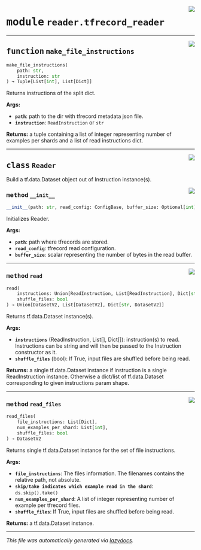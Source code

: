 <!-- markdownlint-disable -->

<a href="../../datum/reader/tfrecord_reader.py#L0"><img align="right" style="float:right;" src="https://img.shields.io/badge/-source-cccccc?style=flat-square"></a>

# <kbd>module</kbd> `reader.tfrecord_reader`





---

<a href="../../datum/reader/tfrecord_reader.py#L158"><img align="right" style="float:right;" src="https://img.shields.io/badge/-source-cccccc?style=flat-square"></a>

## <kbd>function</kbd> `make_file_instructions`

```python
make_file_instructions(
    path: str,
    instruction: str
) → Tuple[List[int], List[Dict]]
```

Returns instructions of the split dict. 



**Args:**
 
 - <b>`path`</b>:  path to the dir with tfrecord metadata json file. 
 - <b>`instruction`</b>:  `ReadInstruction` or `str` 



**Returns:**
 a tuple containing a list of integer representing number of examples per shards and a list  of read instructions dict. 


---

<a href="../../datum/reader/tfrecord_reader.py#L33"><img align="right" style="float:right;" src="https://img.shields.io/badge/-source-cccccc?style=flat-square"></a>

## <kbd>class</kbd> `Reader`
Build a tf.data.Dataset object out of Instruction instance(s). 

<a href="../../datum/reader/tfrecord_reader.py#L36"><img align="right" style="float:right;" src="https://img.shields.io/badge/-source-cccccc?style=flat-square"></a>

### <kbd>method</kbd> `__init__`

```python
__init__(path: str, read_config: ConfigBase, buffer_size: Optional[int] = None)
```

Initializes Reader. 



**Args:**
 
 - <b>`path`</b>:  path where tfrecords are stored. 
 - <b>`read_config`</b>:  tfrecord read configuration. 
 - <b>`buffer_size`</b>:  scalar representing the number of bytes in the read buffer. 




---

<a href="../../datum/reader/tfrecord_reader.py#L49"><img align="right" style="float:right;" src="https://img.shields.io/badge/-source-cccccc?style=flat-square"></a>

### <kbd>method</kbd> `read`

```python
read(
    instructions: Union[ReadInstruction, List[ReadInstruction], Dict[str, ReadInstruction]],
    shuffle_files: bool
) → Union[DatasetV2, List[DatasetV2], Dict[str, DatasetV2]]
```

Returns tf.data.Dataset instance(s). 



**Args:**
 
 - <b>`instructions`</b> (ReadInstruction, List[], Dict[]):  instruction(s) to read.  Instructions can be string and will then be passed to the Instruction  constructor as it. 
 - <b>`shuffle_files`</b> (bool):  If True, input files are shuffled before being read. 



**Returns:**
  a single tf.data.Dataset instance if instruction is a single  ReadInstruction instance. Otherwise a dict/list of tf.data.Dataset  corresponding to given instructions param shape. 

---

<a href="../../datum/reader/tfrecord_reader.py#L78"><img align="right" style="float:right;" src="https://img.shields.io/badge/-source-cccccc?style=flat-square"></a>

### <kbd>method</kbd> `read_files`

```python
read_files(
    file_instructions: List[Dict],
    num_examples_per_shard: List[int],
    shuffle_files: bool
) → DatasetV2
```

Returns single tf.data.Dataset instance for the set of file instructions. 



**Args:**
 
 - <b>`file_instructions`</b>:  The files information.  The filenames contains the relative path, not absolute. 
 - <b>`skip/take indicates which example read in the shard`</b>:  `ds.skip().take()` 
 - <b>`num_examples_per_shard`</b>:  A list of integer representing number of example per tfrecord  files. 
 - <b>`shuffle_files`</b>:  If True, input files are shuffled before being read. 



**Returns:**
  a tf.data.Dataset instance. 




---

_This file was automatically generated via [lazydocs](https://github.com/ml-tooling/lazydocs)._
